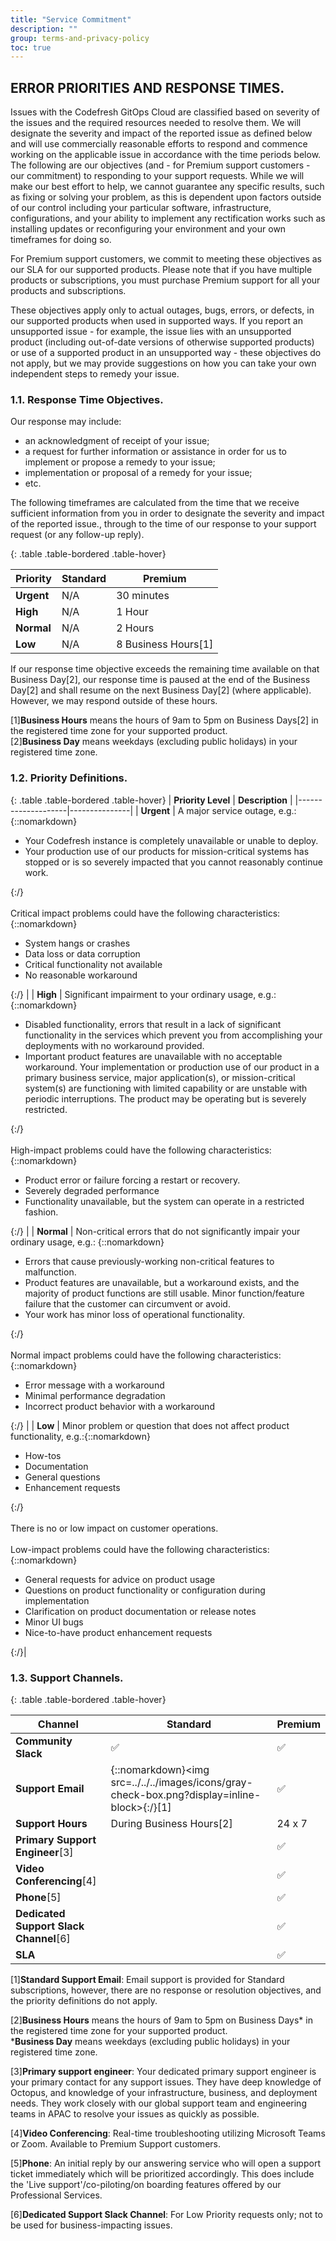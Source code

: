 ```yaml
---
title: "Service Commitment"
description: ""
group: terms-and-privacy-policy
toc: true
---
```



## ERROR PRIORITIES AND RESPONSE TIMES.

Issues with the Codefresh GitOps Cloud are classified based on severity of the issues and the required resources needed to resolve them. We will designate the severity and impact of the reported issue as defined below and will use commercially reasonable efforts to respond and commence working on the applicable issue in accordance with the time periods below.  The following are our objectives (and - for Premium support customers - our commitment) to responding to your support requests. While we will make our best effort to help, we cannot guarantee any specific results, such as fixing or solving your problem, as this is dependent upon factors outside of our control including your particular software, infrastructure, configurations, and your ability to implement any rectification works such as installing updates or reconfiguring your environment and your own timeframes for doing so.

For Premium support customers, we commit to meeting these objectives as our SLA for our supported products. Please note that if you have multiple products or subscriptions, you must purchase Premium support for all your products and subscriptions. 


These objectives apply only to actual outages, bugs, errors, or defects, in our supported products when used in supported ways. If you report an unsupported issue - for example, the issue lies with an unsupported product (including out-of-date versions of otherwise supported products) or use of a supported product in an unsupported way - these objectives do not apply, but we may provide suggestions on how you can take your own independent steps to remedy your issue. 
  


### 1.1. Response Time Objectives. 

Our response may include:
  
* an acknowledgment of receipt of your issue; 
* a request for further information or assistance in order for us to implement or propose a remedy to your issue; 
* implementation or proposal of a remedy for your issue; 
* etc.

The following timeframes are calculated from the time that we receive sufficient information from you in order to designate the severity and impact of the reported issue., through to the time of our response to your support request (or any follow-up reply). 

{: .table .table-bordered .table-hover}

| **Priority**  | **Standard**   |  **Premium**  |
|-----------|---------------------|-----    |
| **Urgent**    | N/A             | 30 minutes |
| **High**      | N/A             |  1 Hour   |
| **Normal**    | N/A             |  2 Hours  |
| **Low**       | N/A             |  8 Business Hours[1] |

If our response time objective exceeds the remaining time available on that Business Day[2], our response time is paused at the end of the Business Day[2] and shall resume on the next Business Day[2] (where applicable). However, we may respond outside of these hours. 

[1]**Business Hours** means the hours of 9am to 5pm on Business Days[2] in the registered time zone for your supported product.  
[2]**Business Day** means weekdays (excluding public holidays) in your registered time zone.


### 1.2. Priority Definitions.

{: .table .table-bordered .table-hover}
| **Priority Level** | **Description** |
|--------------------|---------------|
| **Urgent**  | A major service outage, e.g.: {::nomarkdown}<ul><li>Your Codefresh instance is completely unavailable or unable to deploy.</li><li> Your production use of our products for mission-critical systems has stopped or is so severely impacted that you cannot reasonably continue work.</li></ul>{:/} <br><br> Critical impact problems could have the following characteristics:{::nomarkdown}<ul><li>System hangs or crashes</li><li>Data loss or data corruption</li><li>Critical functionality not available</li><li>No reasonable workaround</li></ul>{:/} |
| **High**  | Significant impairment to your ordinary usage, e.g.: {::nomarkdown}<ul><li>Disabled functionality, errors that result in a lack of significant functionality in the services which prevent you from accomplishing your deployments with no workaround provided.</li><li>Important product features are unavailable with no acceptable workaround. Your implementation or production use of our product in a primary business service, major application(s), or mission-critical system(s) are functioning with limited capability or are unstable with periodic interruptions. The product may be operating but is severely restricted.</li></ul>{:/} <br><br> High-impact problems could have the following characteristics: {::nomarkdown}<ul><li>Product error or failure forcing a restart or recovery.</li><li>Severely degraded performance</li><li>Functionality unavailable, but the system can operate in a restricted fashion.</li></ul>{:/} |
| **Normal**  | Non-critical errors that do not significantly impair your ordinary usage, e.g.: {::nomarkdown}<ul><li>Errors that cause previously-working non-critical features to malfunction.</li><li>Product features are unavailable, but a workaround exists, and the majority of product functions are still usable. Minor function/feature failure that the customer can circumvent or avoid.</li><li>Your work has minor loss of operational functionality.</li> </ul>{:/}<br><br>Normal impact problems could have the following characteristics:{::nomarkdown}<ul><li>Error message with a workaround</li><li>Minimal performance degradation</li><li>Incorrect product behavior with a workaround</li></ul>{:/} |
| **Low**  | Minor problem or question that does not affect product functionality, e.g.:{::nomarkdown}<ul><li>How-tos</li><li>Documentation</li><li>General questions</li><li>Enhancement requests</li></ul>{:/} <br><br> There is no or low impact on customer operations. <br><br> Low-impact problems could have the following characteristics:{::nomarkdown}<ul><li>General requests for advice on product usage</li><li>Questions on product functionality or configuration during implementation</li><li>Clarification on product documentation or release notes</li><li>Minor UI bugs</li><li> Nice-to-have product enhancement requests</li></ul>{:/}|


### 1.3. Support Channels. 

{: .table .table-bordered .table-hover}

| **Channel**                          | **Standard**        |  **Premium**  |
|--------------------------------------|------------------------|-------------|
| **Community Slack**                  | ✅                     |  ✅            |
| **Support Email**                     |  {::nomarkdown}<img src=../../../images/icons/gray-check-box.png?display=inline-block>{:/}[1]  |  ✅            |
| **Support Hours**                     | During Business Hours[2] | 24 x 7      |
| **Primary Support Engineer**[3]       |                        | ✅           |
| **Video Conferencing**[4]             |                        | ✅            |
| **Phone**[5]                          |                          | ✅           |
| **Dedicated Support Slack Channel**[6]|                      | ✅           |
| **SLA**                               |                        | ✅           |

[1]**Standard Support Email**: Email support is provided for Standard subscriptions, however, there are no response or resolution objectives, and the priority definitions do not apply.

[2]**Business Hours** means the hours of 9am to 5pm on Business Days* in the registered time zone for your supported product.  
***Business Day** means weekdays (excluding public holidays) in your registered time zone.

[3]**Primary support engineer**: Your dedicated primary support engineer is your primary contact for any support issues. They have deep knowledge of Octopus, and knowledge of your infrastructure, business, and deployment needs. They work closely with our global support team and engineering teams in APAC to resolve your issues as quickly as possible.

[4]**Video Conferencing**: Real-time troubleshooting utilizing Microsoft Teams or Zoom. Available to Premium Support customers.

[5]**Phone**: An initial reply by our answering service who will open a support ticket immediately which will be prioritized accordingly. This does include the 'Live support'/co-piloting/on boarding features offered by our Professional Services.

[6]**Dedicated Support Slack Channel**: For Low Priority requests only; not to be used for business-impacting issues.
